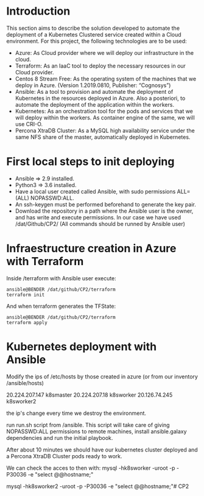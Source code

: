 # Introduction

This section aims to describe the solution developed to automate the deployment of a Kubernetes Clustered service created within a Cloud environment.
For this project, the following technologies are to be used:
* Azure: As Cloud provider where we will deploy our infrastructure in the cloud.
* Terraform: As an IaaC tool to deploy the necessary resources in our Cloud provider.
* Centos 8 Stream Free: As the operating system of the machines that we deploy in Azure. (Version 1.2019.0810, Publisher: “Cognosys”)
* Ansible: As a tool to provision and automate the deployment of Kubernetes in the resources deployed in Azure. Also a posteriori, to automate the deployment of the application within the workers.
* Kubernetes: As an orchestration tool for the pods and services that we will deploy within the workers. As container engine of the same, we will use CRI-O.
* Percona XtraDB Cluster: As a MySQL high availability service under the same NFS share of the master, automatically deployed in Kubernetes.

# First local steps to init deploying

* Ansible => 2.9 installed.
* Python3 => 3.6 installed.
* Have a local user created called Ansible, with sudo permissions ALL=(ALL) NOPASSWD:ALL.
* An ssh-keygen must be performed beforehand to generate the key pair.
* Download the repository in a path where the Ansible user is the owner, and has write and execute permissions. In our case we have used  /dat/Github/CP2/ (All commands should be runned by Ansible user)

# Infraestructure creation in Azure with Terraform

Inside /terraform with Ansible user execute:
```console
ansible@BENDER /dat/github/CP2/terraform
terraform init
```
And when terraform generates the TFState:

```console
ansible@BENDER /dat/github/CP2/terraform
terraform apply
```
# Kubernetes deployment with Ansible

Modify the ips of /etc/hosts by those created in azure (or from our inventory /ansible/hosts)
 
20.224.207.147  k8smaster
20.224.207.18   k8sworker
20.126.74.245   k8sworker2

the ip's change every time we destroy the environment.

run run.sh script  from /ansible.
This script will take care of giving NOPASSWD:ALL permissions to remote machines, install ansible.galaxy dependencies and run the initial playbook.

After about 10 minutes we should have our kubernetes cluster deployed and a Percona XtraDB Cluster pods ready to work.

We can check the acces to then with:
mysql -hk8sworker -uroot -p -P30036 -e "select @@hostname;"

mysql -hk8sworker2 -uroot -p -P30036 -e "select @@hostname;"# CP2
